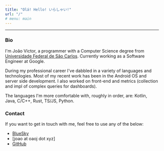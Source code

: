 ```yaml
---
title: "Olá! Hello! いらしゃい!"
url: "/"
# menu: main
---
```


---

### Bio
I'm João Victor, a programmer with a Computer Science degree from [Universidade Federal de São Carlos](https://www.ufscar.br/). Currently working as a Software Engineer at Google.

During my professional career I've dabbled in a variety of languages and technologies. Most of my recent work has been in the Android OS and server side development. I also worked on front-end and metrics (collection and impl of complex queries for dashboards).

The languages I'm more comfortable with, roughly in order, are: Kotlin, Java, C/C++, Rust, TS/JS, Python.

### Contact
If you want to get in touch with me, feel free to use any of the below:

- [BlueSky](https://bsky.app/profile/joaovicmendes.xyz)
- [joao at oaoj dot xyz]
- [GitHub](https://github.com/joaovicmendes)

